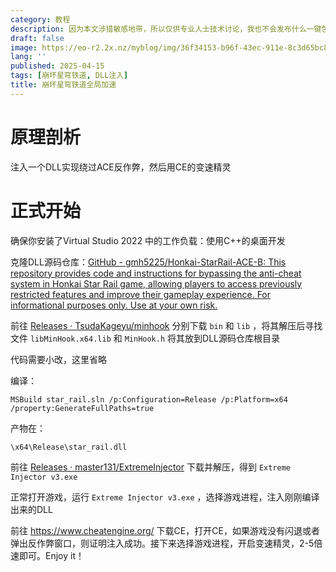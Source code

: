 ```yaml
---
category: 教程
description: 因为本文涉猎敏感地带，所以仅供专业人士技术讨论，我也不会发布什么一键包，请按照教程自己动手
draft: false
image: https://eo-r2.2x.nz/myblog/img/36f34153-b96f-43ec-911e-8c3d65bc8aa0.webp
lang: ''
published: 2025-04-15
tags: [崩坏星穹铁道, DLL注入]
title: 崩坏星穹铁道全局加速
---
```

# 原理剖析

注入一个DLL实现绕过ACE反作弊，然后用CE的变速精灵

# 正式开始

确保你安装了Virtual Studio 2022 中的工作负载：使用C++的桌面开发

克隆DLL源码仓库：[GitHub - gmh5225/Honkai-StarRail-ACE-B: This repository provides code and instructions for bypassing the anti-cheat system in Honkai Star Rail game, allowing players to access previously restricted features and improve their gameplay experience. For informational purposes only. Use at your own risk.](https://github.com/gmh5225/Honkai-StarRail-ACE-B)

前往 [Releases · TsudaKageyu/minhook](https://github.com/TsudaKageyu/minhook/releases) 分别下载 `bin` 和 `lib` ，将其解压后寻找文件 `libMinHook.x64.lib` 和 `MinHook.h` 将其放到DLL源码仓库根目录

代码需要小改，这里省略

编译：

```shell
MSBuild star_rail.sln /p:Configuration=Release /p:Platform=x64 /property:GenerateFullPaths=true
```

产物在：

`\x64\Release\star_rail.dll` 

前往 [Releases · master131/ExtremeInjector](https://github.com/master131/ExtremeInjector/releases) 下载并解压，得到 `Extreme Injector v3.exe`

正常打开游戏，运行 `Extreme Injector v3.exe` ，选择游戏进程，注入刚刚编译出来的DLL

前往 https://www.cheatengine.org/ 下载CE，打开CE，如果游戏没有闪退或者弹出反作弊窗口，则证明注入成功。接下来选择游戏进程，开启变速精灵，2-5倍速即可。Enjoy it！